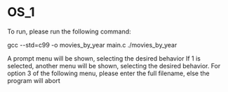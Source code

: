 # OS_1
To run, please run the following command:

gcc --std=c99 -o movies_by_year main.c
./movies_by_year

A prompt menu will be shown, selecting the desired behavior
If 1 is selected, another menu will be shown, selecting the desired behavior.
For option 3 of the following menu, please enter the full filename, else the program will abort